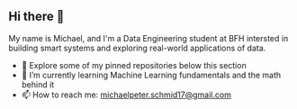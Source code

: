 ## Hi there 👋

My name is Michael, and I'm a Data Engineering student at BFH intersted in building smart systems and exploring real-world applications of data.

- 🔭 Explore some of my pinned repositories below this section
- 🌱 I’m currently learning Machine Learning fundamentals and the math behind it
- 📫 How to reach me: michaelpeter.schmid17@gmail.com
<!--
**michaelpeterschmid/michaelpeterschmid** is a ✨ _special_ ✨ repository because its `README.md` (this file) appears on your GitHub profile.

Here are some ideas to get you started:

- 🔭 I’m currently working on ...
- 🌱 I’m currently learning ...
- 👯 I’m looking to collaborate on ...
- 🤔 I’m looking for help with ...
- 💬 Ask me about ...
- 📫 How to reach me: ...
- 😄 Pronouns: ...
- ⚡ Fun fact: ...
-->
